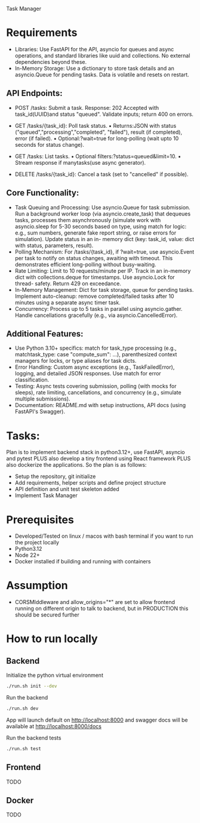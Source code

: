 Task Manager

# Requirements

- Libraries: Use FastAPI for the API, asyncio for queues and async operations, and standard libraries like uuid and collections. No external dependencies beyond these.
- In-Memory Storage: Use a dictionary to store task details and an asyncio.Queue for pending tasks. Data is volatile and resets on restart.

## API Endpoints:

* POST /tasks: Submit a task.
  Response: 202 Accepted with task_id(UUID)and status "queued". Validate inputs; return 400 on errors.

* GET /tasks/{task_id}: Poll task status.
▪ Returns:JSON with status ("queued","processing","completed", "failed"), result (if completed), error (if failed).
▪ Optional:?wait=true for long-polling (wait upto 10 seconds for status change).

* GET /tasks: List tasks.
▪ Optional filters:?status=queued&limit=10.
▪ Stream response if manytasks(use async generator).

* DELETE /tasks/{task_id}: Cancel a task (set to "cancelled" if possible).


## Core Functionality:
- Task Queuing and Processing: Use asyncio.Queue for task submission. Run a background worker loop (via asyncio.create_task) that dequeues tasks, processes them asynchronously (simulate work with asyncio.sleep for 5-30 seconds based on type, using match for logic: e.g., sum numbers, generate fake report string, or raise errors for simulation). Update status in an in- memory dict (key: task_id, value: dict with status, parameters, result).
- Polling Mechanism: For /tasks/{task_id}, if ?wait=true, use asyncio.Event per task to notify on status changes, awaiting with timeout. This demonstrates efficient long-polling without busy-waiting.
- Rate Limiting: Limit to 10 requests/minute per IP. Track in an in-memory dict with collections.deque for timestamps. Use asyncio.Lock for thread- safety. Return 429 on exceedance.
- In-Memory Management: Dict for task storage, queue for pending tasks. Implement auto-cleanup: remove completed/failed tasks after 10 minutes using a separate async timer task.
- Concurrency: Process up to 5 tasks in parallel using asyncio.gather. Handle cancellations gracefully (e.g., via asyncio.CancelledError).

## Additional Features:
- Use Python 3.10+ specifics: match for task_type processing (e.g., matchtask_type: case "compute_sum": ...), parenthesized context managers for locks, or type aliases for task dicts.
- Error Handling: Custom async exceptions (e.g., TaskFailedError), logging, and detailed JSON responses. Use match for error classification.
- Testing: Async tests covering submission, polling (with mocks for sleeps), rate limiting, cancellations, and concurrency (e.g., simulate multiple submissions).
- Documentation: README.md with setup instructions, API docs (using FastAPI's Swagger).



# Tasks:

Plan is to implement backend stack in python3.12+, use FastAPI, asyncio and pytest PLUS also develop a tiny frontend using React framework PLUS also dockerize the applications. So the plan is as follows:

- Setup the repository, git initialize
- Add requirements, helper scripts and define project structure
- API definition and unit test skeleton added
- Implement Task Manager

# Prerequisites 
- Developed/Tested on linux / macos with bash terminal if you want to run the project locally
- Python3.12
- Node 22+
- Docker installed if building and running with containers

# Assumption
- CORSMIddleware and allow_origins="*" are set to allow frontend running on different origin to talk to backend, but in PRODUCTION this should be secured further

# How to run locally

## Backend

Initialize the python virtual environment

```sh
./run.sh init --dev
```

Run the backend

```sh
./run.sh dev
```

App will launch default on [http://localhost:8000](http://localhost:8000) and swagger docs will be available at [http://localhost:8000/docs](http://localhost:8000)

Run the backend tests

```sh
./run.sh test
```

## Frontend

TODO

## Docker 

TODO